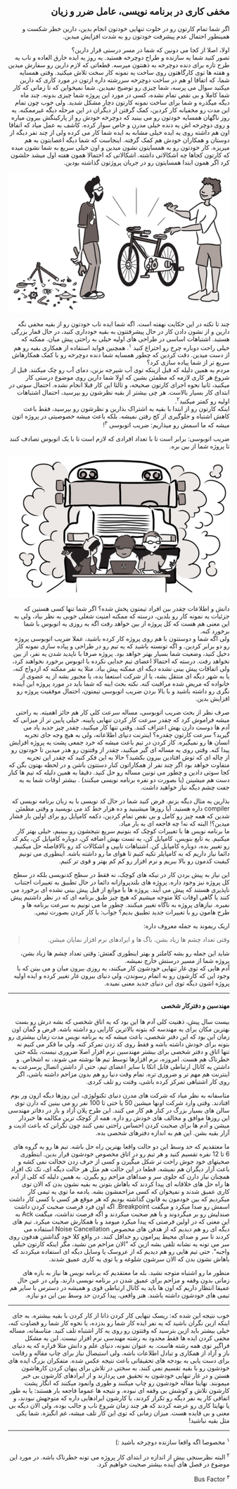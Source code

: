 <div dir="rtl">

## مخفی کاری در برنامه نویسی، عامل ضرر و زیان
اگر شما تمام کارتون رو در خلوت تنهایی خودتون انجام بدین، دارین خطر شکست و همینطور احتمال عدم پیشرفت خودتون رو به شدت افزایش میدین. 

اولا، اصلا از کجا می دونین که شما در مسر درستی قرار دارین؟ 
<br>
تصور کنید شما یه سازنده و طراح دوچرخه هستید. یه روز یه ایده خارق العاده و ناب یه طرح تازه برای دنده دوچرخه به ذهنتون میرسه. قطعاتی که لازم دارین رو سفارش میدین و هفته ها توی کارگاهتون روی ساخت یه  نمونه کار سخت تلاش میکنید. وقتی همسایه شما، که اتفاقا او هم در ساخت دوچرخه سررشته داره ازتون در مورد کاری که دارین میکنید سوال می پرسه، شما چیزی رو توضیح نمیدین. شما نمیخواین که تا زمانی که کار شما کاملا و بی نقص تمام نشده، کسی در مورد این پروژه شما چیزی بدونه. چند ماه دیگه میگذره و شما برای ساخت نمونه کارتون دچار مشکل شدید. ولی خوب چون تمام این مدت رو مخفیانه کار کردین،‌ کمک گرفتن از دیگران در این مرحله دیگه غیرممکنه. یه روز ناگهان همسایه خودتون رو می بینید که دوچرخه خودش رو از پارکینگش بیرون میاره و روی دوچرخه اش یه دنده خیلی مدرن و خاص سوار کرده. کاشف به عمل میاد که اتفاقا اون هم داشته روی یه ایده خیلی مشابه به ایده شما کار می کرده ولی از چند نفر دیگه از دوستان و همکاران خودش هم کمک گرفته. اینجاست که شما دیگه اعصابتون به هم میریزه. کار خودتون رو به همسایتون نشون میدین و اون خیلی سریع به شما نشون میده که کارتون کجاها چه اشکالاتی داشته. اشکالاتی که احتمالا همون هفته اول میشد حلشون کرد اگر همون ابتدا همسایتون رو در جریان پروژتون گذاشته بودین.

![photo 37](../../static/photos/chapter-1/37.png)

چند تا نکته در این حکایت نهفته است. اگه شما ایده ناب خودتون رو از بقیه مخفی نگه دارین و از نشون دادن کار در حال پیشرفتتون به بقیه خودداری کنید، در حال قمار بزرگی هستید. اشتباهات اساسی در طراحی های اولیه خیلی به راحتی پیش میان. ممکنه که خیلی راحت دوباره چرخ رو اختراع کنید 
<sup>۱</sup>.
همچنین فواید استفاده از همکاری بقیه رو هم از دست میدین. دقت کردین که چطور همسایه شما دنده دوچرخه رو با کمک همکارهاش سریع تر از شما پیاده سازی کرد؟
<br>
مردم به همین دلیله که قبل ازینکه توی آب شیرجه بزنن، دمای آب رو چک میکنند. قبل از شروع هر کاری لازمه که مطمئن بشین که اولا شما دارین روی موضوع درستی کار میکنید،‌ ثانیا نحوه اجرای کارتون صحیحه، و ثالثا این کار قبلا انجام نشده. احتمال سوتی در ابتدای کار بسیار بالاست. هر چی بیشتر از بقیه نظرشون رو بپرسید،‌ احتمال اشتباهات اولیه رو کمتر میکنید<sup>۲</sup>.
<br>
اینکه کارتون رو از ابتدا با بقیه به اشتراک بذارین و نظرشون رو بپرسید، فقط باعث کاهش اشتباه و جلوگیری از کج رفتن نمیشه. بلکه باعث میشه خصوصیتی در پروژه اتون میشه که ما اسمش رو میذاریم:‌ ضریب اتوبوسی
<sup>۳</sup>!

ضریب اتوبوسی:‌ برابر است تا با تعداد افرادی که لازم است تا با یک اتوبوس تصادف کنند تا پروژه شما از بین بره. 

![photo 38](../../static/photos/chapter-1/38.png)

دانش و اطلاعات چقدر بین افراد تیمتون پخش شده؟‌ اگر شما تنها کسی هستین که جزئیات یه نمونه کار رو بلدین، درسته که ممکنه امنیت شغلی خوبی به نظر بیاد، ولی به این معنی هم هست که کل پروژه از بین خواهد رفت اگه یه روزی یه اتوبوس با شما برخورد کنه. 
<br>
ولی اگه شما و دوستتون با هم روی پروژه کار کرده باشید، عملا ضریب اتوبوسی پروژه رو دو برابر کردین. و اگه تونسته باشید که یه تیم رو در طراحی و پیاده سازی نمونه کار دخیل کنید، وضعیت شما بسیار بهتر خواهد بود. پروژه صرفا با ناپدید شدن یه نفر، از بین نخواهد رفت. درسته که احتمالا اعضای تیم خدایی نکرده با اتوبوس برخورد نخواهند کرد، ولی اتفاقات پیش بینی نشده دیگه ای ممکنه پیش بیاد. مثلا یه نفر ممکنه که ازدواج کنه، یا به شهر دیگه ای منتقل بشه، یا از شرکت استعفا بده، یا مجبور بشه از یه عضوی از خانواده که مریض شده مراقبت کنه. نکته بحث اینه که شما باید در مورد پروژه این آینده نگری رو داشته باشید و با بالا بردن ضریب اتوبوسی تیمتون، احتمال موفقیت پروژه رو افزایش بدین. 

صرف نظر از بحث ضریب اتوبوسی، مساله سرعت کلی کار هم حائز اهمیته. به راحتی میشه فراموش کرد که چقدر سرعت کار کردن تنهایی پایینه. خیلی پایین تر از میزانی که آدم ها دوست دارن بهش اعتراف کنند. وقتی تنها کار میکنید، چقدر چیز جدید یاد می گیرید؟ سرعت کارتون چقدره؟ اینترنت دنیای اطلاعاته، ولی به هیچ وجه جای تجربه انسان ها رو نمیگیره. کار کردن در تیم باعث میشه که خرد جمعی پشت یه پروژه افزایش پیدا کنه. وقتی روی یه مساله ای گیر میکنید، چقدر از وقتتون رو هدر میدین تا خودتون رو از چاله ای که توش افتادین بیرون بکشید؟ حالا به این فکر کنید که چقدر این تجربه متفاوت خواهد بود اگر چند نفر از همکاراتون کنار دستتون باشن و در لحظه بهتون بگن که کجا سوتی دادین و چطور می تونین مساله رو حل کنید. دقیقا به همین دلیله که تیم ها کنار دست هم میشینن 
(یا بصورت دو نفره برنامه نویسی میکنند)
.
بیشتر اوقات شما به یه جفت چشم دیگه نیاز خواهید داشت. 

بذارین یه مثال دیگه بزنم. فرض کنید شما در حال کد نویسی با یه زبان برنامه نویسی که 
compiler
داره هستید. آیا روزها میشینید و ده هزار خط کد می نویسید و وقتی مطمئن شدین که همه چیز رو کامل و بی نقص تمام کردین، دکمه کامپایل رو برای اولین بار فشار میدین؟! البته که نه!‌ چه فاجعه ای به بار میاد.
<br>
ما برنامه نویس ها با تغییرات کوچک که بتونیم سریع نتیجشون رو ببینیم، خیلی بهتر کار میکنیم. یه تابع بنویس، کامپایل کن، یه تست بهش اضافه کن، دوباره کامپایل کن، یکم کد رو تغییر بده، دوباره کامپایل کن. 
اشتباهات تایپی و اشکالات کد رو بالافاصله حل میکنیم. دائما نیاز داریم که به کامپایلر تکیه کنیم تا هوای ما رو داشته باشه. اینطوری می تونیم کیفیت کدمون رو بالا ببریم و نرم افزار رو کم کم بهتر و قوی تر کنیم. 

این نیاز به پیش بردن کار در تیکه های کوچک، نه فقط در سطح کدنویسی بلکه در سطح کل پروژه نیز وجود داره. 
پروژه های بلندپروازانه دائما در حال تطبیق به تغییرات اجتناب ناپذیری هستند که پیش می آیند. پروژه ها با موانع از قبل پیش بینی نشده ای برخورد می کنند یا گاهی اوقات کلا متوجه میشیم که هیچ چیز طبق برنامه ای که در نظر داشتیم پیش نمیره.
نیازهای پروژه به ناگاه تغییر میکنند. چطور ما می تونیم به سرعت برنامه ها و طرح هامون رو با تغییرات جدید تطبیق بدیم؟ جواب: با کار کردن بصورت تیمی. 

اریک ریموند یه جمله معروف داره:‌
> وقتی تعداد چشم ها زیاد بشن، باگ ها و ایرادهای نرم افزار نمایان میشن. 

شاید این جمله رو بشه کاملتر و بهتر اینطوری گفتش:‌ وقتی تعداد چشم ها زیاد بشن، پروژه شما از مسیر درستش خارج نمیشه.
<br>
آدم هایی که توی غار تنهایی خودشون کار میکنند، یه روزی بیرون میان و می بینن که با وجود این که کارشون رو به اتمام رسوندن، ولی دنیای بیرون غار تغییر کرده و ایده اولیه پروژه اشون دیگه توی این دنیای جدید معنی نمیده. 

---

#### مهندسین و دفترکار شخصی 
بیست سال پیش، ذهنیت کلی آدم ها این بود که یه اتاق شخصی که بشه درش رو بست بهترین مکان برای یه مهندسه که بتونه بالاترین کارایی رو داشته باشه. فرض و گمان اون زمان این بود که این دفتر شخصی، باعث میشه که یه برنامه نویس مدت زمان بیشتری رو بتونه برای خودش داشته باشه و فقط روی کد زدن تمرکز کنه. ولی ما فکر می کنیم نه تنها اتاق و دفتر شخصی برای بیشتر مهندسین نرم افزار اصلا ضروری نیست، بلکه حتی خطرناک هم هست. امروزه، نرم افزارها توسط تیم ها نوشته می شوند، نه اشخاص. و داشتن یه کانال ارتباطی قابل اتکا با سایر اعضای تیم، حتی از داشتن اتصال پرسرعت به اینترنت هم مهم تر و ضروری تره. تمام وقت دنیا رو هم  بدون مزاحم داشته باشی، اگر روی کار اشتباهی تمرکز کرده باشی، وقتت رو تلف کردی. 

متاسفانه به نظر میاد که شرکت های مدرن دنیای تکنولوژی، این روزها دیگه ازون ور بوم افتادند. وقتی وارد شرکت اونها میشین 50 یا حتی تا 100 نفر رو می بینین که دارن توی سالن های بسیار بزرگ در کنار هم کار می کنند. این طرح پلان آزاد و باز در دفاتر مهندسی این روزها موافق و مخالف های خودش رو داره. همه از کوچک ترین مکالمه ها خبردار میشن و آدم ها برای صحبت کردن احساس راحتی نمی کنند چون نگرانن که باعث اذیت و آزار بقیه بشن. این هم به اندازه دفترهای شخصی بده. 

ما معتقدیم که حد وسط این دو حالت واقعا بهترین راه حل باشه. تیم ها رو به گروه های 6 تا 12 نفره تقسیم کنید و هر تیم رو در اتاق مخصوص خودشون قرار بدین. اینطوری صحبتهای خود جوش راحت تر شکل میگیرن و کسی از حرف زدن خجالت نمی کشه و باعث آزار دیگران هم نمیشه. قطعا در این حالت هم مثل هر حالت دیگه ای، تک تک افراد همچنان نیاز دارن که جلوی سر و صداهای مزاحم رو بگیرن. به همین دلیله که کلی از آدم ها راه حل های خلاقانه ای پیدا کردند که باهاش بتونن به بقیه نشون بدن که الان توی کاری عمیق شدند و نمیخوان که کسی مزاحمشون بشه. یادمه ما توی یه تیمی کار میکردیم که بین خودمون یه قانون گذاشته بودیم که هر موقع هر کسی با کسی کار داشت اسمش رو صدا میکرد و میگفت Breakpoint. اگه اون فرد فرصت صحبت کردن داشت صندلیش رو بر میگردوند و با هم صحبت میکردند و اگه فرصت نداشت، میگفت Ack به این معنی که در اولین فرصتی که پیدا میکرد میومد و با همکارش صحبت میکرد. تیم های دیگه ای رو هم دیدیم که از هدفن های مخصوص Noise Cancellation استفاده می کردند تا سر و صدای محیط پیرامون رو حداقل کنند. در واقع کلا خود گذاشتن هدفون روی سر می تونه یه نشانه تلقی بشه ازین که "الان مزاحم من نشید، مگر اینکه کارتون خیلی واجبه". حتی تیم هایی رو هم دیدیم که از عروسک یا وسایل دیگه ای استفاده میکردند که باهاش نشون بدن که الان سرشون شلوغه و یا توی یه کاری عمیق شدند. 

منظور ما رو اشتباه متوجه نشید. بله ما معتقدیم که برنامه نویس ها نیاز به بازه های زمانی بدون وقفه و مزاحم برای عمیق شدن در برنامه نویسی دارند. ولی در عین حال عمیقا انتظار داریم که اون ها باید یه کانال ارتباطی قوی و همیشه در دسترس با سایر هم تیمی های خودشون داشته باشند. هنر واقعی، پیدا کردن حد وسط بین این دو نیازه. 

---

خوب نتیجه این شده که: ریسک تنهایی کار کردن ذاتا از کار کردن با بقیه بیشتره. 
به جای اینکه ازین نگران باشید که یه نفر ایده کار شما رو بدزده، یا نحوه کار شما رو قضاوت کنه، خیلی بیشتر باید ازین بترسید که وقتتون رو روی یه کار اشتباه تلف کنید. 
متاسفانه، مساله مخفی کردن ایده ها فقط محدود به رشته مهندسی نرم افزار نیست. این یه مشکل فراگیر توی همه رشته هاست. به عنوان نمونه، دنیای علم و دانش مثلا قراره که یه دنیای باز و آزاد از همکاری و تبادل اطلاعات باشه. ولی استیصال نیاز برای چاپ مقاله و رقابت برای دست یابی به بودجه های تحقیقاتی باعث نتیجه عکس شده. متفکران بزرگ ایده های خودشون رو با بقیه تقسیم نمی کنند. به سختی در تلاش برای پنهان کردن کارهاشون هستن و در غار تنهایی خودشون به تحقیق می پردازند و از ایرادهای کارشون بی خبر میمونند. نهایتا مقاله خودشون رو چاپ میکنند و طوری وانمود میکنند که انگار پشت کارشون تلاش و کوشش بی وقفه ای نبوده. و نتیجه ها عموما فاجعه بار هستند: یا به طور اتفاقی کار یه نفر دیگه رو تکرار کردند، یا کارشون ایرادهایی داره که متوجهش نبودند، و یا نهایتا کاری رو عرضه کردند که هر چند زمان شروع ناب و جالب بوده، ولی الان دیگه بی معنی و بی فایده هست. میزان زمانی که توی این کار تلف میشه، غم انگیزه. شما یکی مثل بقیه نباشید! 

---

<sup>۱</sup> مخصوصا اگه واقعا سازنده دوچرخه باشید :) 

<sup>۲</sup> البته نظرسنجی بیش از اندازه در ابتدای کار پروژه می تونه خطرناک باشه. در مورد این موضوع در فصل های آینده بیشتر صحبت خواهیم کرد. 

<sup>۳</sup> Bus Factor


</div>


